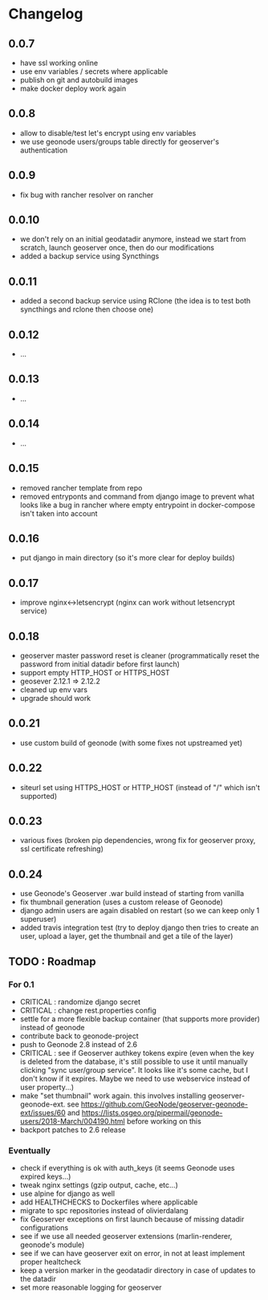 # Changelog


## 0.0.7

- have ssl working online
- use env variables / secrets where applicable
- publish on git and autobuild images
- make docker deploy work again

## 0.0.8

- allow to disable/test let's encrypt using env variables
- we use geonode users/groups table directly for geoserver's authentication

## 0.0.9

- fix bug with rancher resolver on rancher

## 0.0.10

- we don't rely on an initial geodatadir anymore, instead we start from scratch, launch geoserver once, then do our modifications
- added a backup service using Syncthings

## 0.0.11

- added a second backup service using RClone (the idea is to test both syncthings and rclone then choose one)

## 0.0.12

- ...

## 0.0.13

- ...

## 0.0.14

- ...

## 0.0.15

- removed rancher template from repo
- removed entryponts and command from django image to prevent what looks like a bug in rancher where empty entrypoint in docker-compose isn't taken into account

## 0.0.16

- put django in main directory (so it's more clear for deploy builds)

## 0.0.17

- improve nginx<->letsencrypt (nginx can work without letsencrypt service)

## 0.0.18

- geoserver master password reset is cleaner (programmatically reset the password from initial datadir before first launch)
- support empty HTTP_HOST or HTTPS_HOST
- geosever 2.12.1 => 2.12.2
- cleaned up env vars
- upgrade should work

## 0.0.21

- use custom build of geonode (with some fixes not upstreamed yet)

## 0.0.22

- siteurl set using HTTPS_HOST or HTTP_HOST (instead of "/" which isn't supported)

## 0.0.23

- various fixes (broken pip dependencies, wrong fix for geoserver proxy, ssl certificate refreshing)

## 0.0.24

- use Geonode's Geoserver .war build instead of starting from vanilla
- fix thumbnail generation (uses a custom release of Geonode)
- django admin users are again disabled on restart (so we can keep only 1 superuser)
- added travis integration test (try to deploy django then tries to create an user, upload a layer, get the thumbnail and get a tile of the layer)

## TODO : Roadmap

### For 0.1

- CRITICAL : randomize django secret
- CRITICAL : change rest.properties config
- settle for a more flexible backup container (that supports more provider) instead of geonode
- contribute back to geonode-project
- push to Geonode 2.8 instead of 2.6
- CRITICAL : see if Geoserver authkey tokens expire (even when the key is deleted from the database, it's still possible to use it until manually clicking "sync user/group service". It looks like it's some cache, but I don't know if it expires. Maybe we need to use webservice instead of user property...)
- make "set thumbnail" work again. this involves installing geoserver-geonode-ext. see https://github.com/GeoNode/geoserver-geonode-ext/issues/60 and https://lists.osgeo.org/pipermail/geonode-users/2018-March/004190.html before working on this
- backport patches to 2.6 release

### Eventually

- check if everything is ok with auth_keys (it seems Geonode uses expired keys...)
- tweak nginx settings (gzip output, cache, etc...)
- use alpine for django as well
- add HEALTHCHECKS to Dockerfiles where applicable
- migrate to spc repositories instead of olivierdalang
- fix Geoserver exceptions on first launch because of missing datadir configurations
- see if we use all needed geoserver extensions (marlin-renderer, geonode's module)
- see if we can have geoserver exit on error, in not at least implement proper healtcheck
- keep a version marker in the geodatadir directory in case of updates to the datadir
- set more reasonable logging for geoserver
